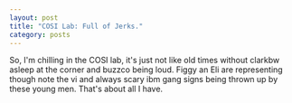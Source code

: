 ```yaml
---
layout: post
title: "COSI Lab: Full of Jerks."
category: posts
---
```

<p>So, I'm chilling in the COSI lab, it's just not like old times without clarkbw asleep at the corner and buzzco being loud. Figgy an Eli are representing though note the vi and always scary ibm gang signs being thrown up by these young men. That's about all I have.</p>
